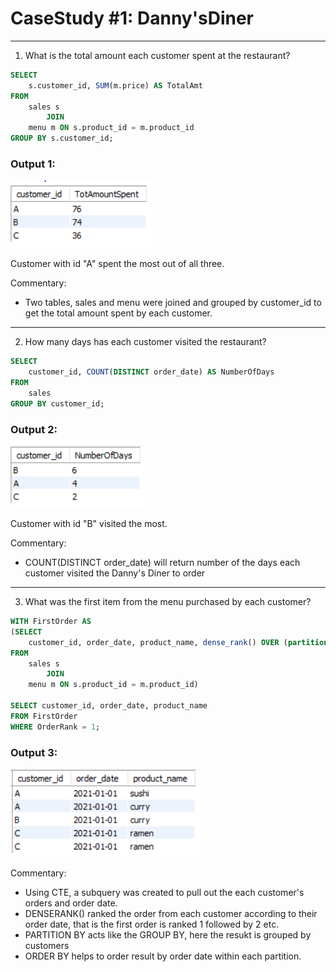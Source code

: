 # **CaseStudy #1: Danny'sDiner**
---

1. What is the total amount each customer spent at the restaurant?

``` SQL
SELECT 
    s.customer_id, SUM(m.price) AS TotalAmt
FROM
    sales s
        JOIN
    menu m ON s.product_id = m.product_id
GROUP BY s.customer_id;
```

### Output 1: 
![Image](https://github.com/EdithEbere/Case-Study-1_DannysDiner/blob/main/Images/Q1.PNG)

Customer with id "A" spent the most out of all three.

Commentary: 

* Two tables, sales and menu were joined and grouped by customer_id to get the total amount spent by each customer.

---

2. How many days has each customer visited the restaurant?
```SQL
SELECT 
    customer_id, COUNT(DISTINCT order_date) AS NumberOfDays
FROM
    sales
GROUP BY customer_id;
```

### Output 2: 
![Image](https://github.com/EdithEbere/Case-Study-1_DannysDiner/blob/main/Images/Q2.PNG)

Customer with id "B" visited the most.

Commentary: 

* COUNT(DISTINCT order_date) will return number of the days each customer visited the Danny's Diner to order

---

3. What was the first item from the menu purchased by each customer?
```SQL
WITH FirstOrder AS
(SELECT 
    customer_id, order_date, product_name, dense_rank() OVER (partition by customer_id order by order_date) AS OrderRank
FROM
    sales s
        JOIN
    menu m ON s.product_id = m.product_id)

SELECT customer_id, order_date, product_name
FROM FirstOrder
WHERE OrderRank = 1;
```

### Output 3:
![Image](https://github.com/EdithEbere/Case-Study-1_DannysDiner/blob/main/Images/Q3.PNG)

Commentary: 

* Using CTE, a subquery was created to pull out the each customer's orders and order date. 
* DENSERANK() ranked the order from each customer according to their order date, that is the first order is ranked 1 followed by 2 etc.
* PARTITION BY acts like the GROUP BY, here the resukt is grouped by customers 
* ORDER BY helps to order result by order date within each partition. 
